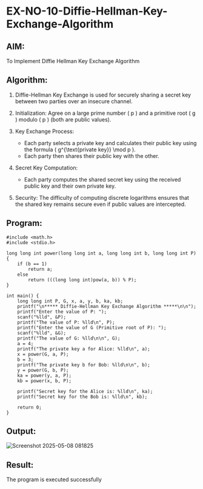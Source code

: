 # EX-NO-10-Diffie-Hellman-Key-Exchange-Algorithm

## AIM:
To Implement Diffie Hellman Key Exchange Algorithm 

## Algorithm:

1. Diffie-Hellman Key Exchange is used for securely sharing a secret key between two parties over an insecure channel.

2. Initialization: Agree on a large prime number \( p \) and a primitive root \( g \) modulo \( p \) (both are public values).

3. Key Exchange Process: 
   - Each party selects a private key and calculates their public key using the formula \( g^{\text{private key}} \mod p \).
   - Each party then shares their public key with the other.

4. Secret Key Computation: 
   - Each party computes the shared secret key using the received public key and their own private key.

5. Security: The difficulty of computing discrete logarithms ensures that the shared key remains secure even if public values are intercepted.

## Program:

```
#include <math.h>
#include <stdio.h>

long long int power(long long int a, long long int b, long long int P) {
    if (b == 1)
        return a;
    else
        return (((long long int)pow(a, b)) % P);
}

int main() {
    long long int P, G, x, a, y, b, ka, kb;
    printf("\n***** Diffie-Hellman Key Exchange Algorithm *****\n\n");
    printf("Enter the value of P: ");
    scanf("%lld", &P);
    printf("The value of P: %lld\n", P);
    printf("Enter the value of G (Primitive root of P): ");
    scanf("%lld", &G); 
    printf("The value of G: %lld\n\n", G);
    a = 4;
    printf("The private key a for Alice: %lld\n", a);
    x = power(G, a, P); 
    b = 3; 
    printf("The private key b for Bob: %lld\n\n", b);
    y = power(G, b, P);
    ka = power(y, a, P); 
    kb = power(x, b, P); 

    printf("Secret key for the Alice is: %lld\n", ka);
    printf("Secret key for the Bob is: %lld\n", kb);

    return 0;
}
```


## Output:

![Screenshot 2025-05-08 081825](https://github.com/user-attachments/assets/937c890e-2818-48c6-bce3-123988af9aa4)


## Result:
  The program is executed successfully

